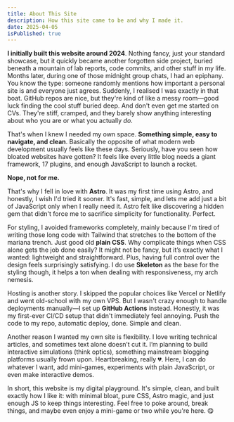 ```yaml
---
title: About This Site  
description: How this site came to be and why I made it.
date: 2025-04-05  
isPublished: true  
---
```


**I initially built this website around 2024**. Nothing fancy, just your standard showcase, but it quickly became another forgotten side project, buried beneath a mountain of lab reports, code commits, and other stuff in my life. Months later, during one of those midnight group chats, I had an epiphany. You know the type: someone randomly mentions how important a personal site is and everyone just agrees. Suddenly, I realised I was exactly in that boat. GitHub repos are nice, but they're kind of like a messy room—good luck finding the cool stuff buried deep. And don't even get me started on CVs. They're stiff, cramped, and they barely show anything interesting about who you are or what you actually *do*.

That's when I knew I needed my own space. **Something simple, easy to navigate, and clean**. Basically the opposite of what modern web development usually feels like these days. Seriously, have you seen how bloated websites have gotten? It feels like every little blog needs a giant framework, 17 plugins, and enough JavaScript to launch a rocket.

**Nope, not for me.**

That's why I fell in love with **Astro**. It was my first time using Astro, and honestly, I wish I'd tried it sooner. It's fast, simple, and lets me add just a bit of JavaScript only when I really need it. Astro felt like discovering a hidden gem that didn't force me to sacrifice simplicity for functionality. Perfect.

For styling, I avoided frameworks completely, mainly because I'm tired of writing those long code with Tailwind that stretches to the bottom of the mariana trench. Just good old **plain CSS**. Why complicate things when CSS alone gets the job done easily? It might not be fancy, but it’s exactly what I wanted: lightweight and straightforward. Plus, having full control over the design feels surprisingly satisfying. I do use **Skeleton** as the base for the styling though, it helps a ton when dealing with responsiveness, my arch nemesis.

Hosting is another story. I skipped the popular choices like Vercel or Netlify and went old-school with my own VPS. But I wasn't crazy enough to handle deployments manually—I set up **GitHub Actions** instead. Honestly, it was my first-ever CI/CD setup that didn't immediately feel annoying. Push the code to my repo, automatic deploy, done. Simple and clean.

Another reason I wanted my own site is flexibility. I love writing technical articles, and sometimes text alone doesn’t cut it. I’m planning to build interactive simulations (think optics), something mainstream blogging platforms usually frown upon. Heartbreaking, really 💔. Here, I can do whatever I want, add mini-games, experiments with plain JavaScript, or even make interactive demos.

In short, this website is my digital playground. It's simple, clean, and built exactly how I like it: with minimal bloat, pure CSS, Astro magic, and just enough JS to keep things interesting. Feel free to poke around, break things, and maybe even enjoy a mini-game or two while you're here. 😋
